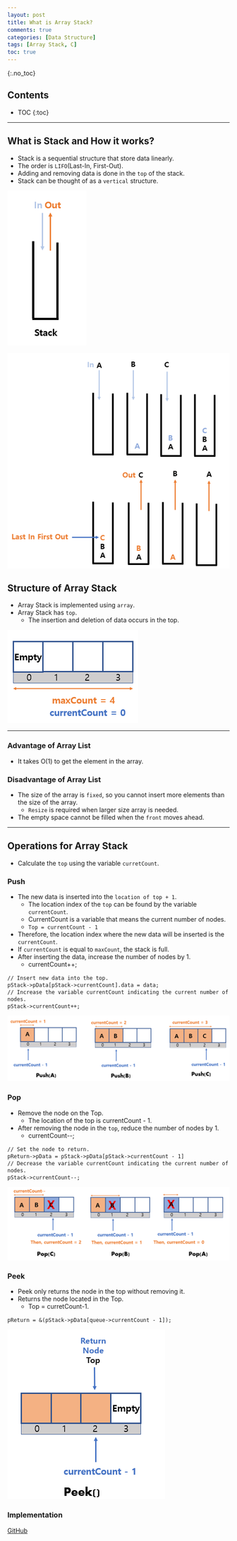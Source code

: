 ```yaml
---
layout: post
title: What is Array Stack?
comments: true
categories: [Data Structure]
tags: [Array Stack, C]
toc: true
---
```

{:.no_toc}
## Contents

- TOC
 {:toc}
---

## What is Stack and How it works?

- Stack is a sequential structure that store data linearly.
- The order is `LIFO`(Last-In, First-Out).
- Adding and removing data is done in the `top` of the stack.
- Stack can be thought of as a `vertical` structure.

![CQ2](/public/images/stack11.PNG)

![CQ2](/public/images/stack2.PNG)

## Structure of Array Stack

- Array Stack is implemented using `array`.
- Array Stack has `top`.
  - The insertion and deletion of data occurs in the top.

![CQ2](/public/images/stack3.PNG)

---

### Advantage of Array List

- It takes O(1) to get the element in the array.

### Disadvantage of Array List

- The size of the array is `fixed`, so you cannot insert more elements than the size of the array.
  - `Resize` is required when larger size array is needed.
- The empty space cannot be filled when the `front` moves ahead.

---

## Operations for Array Stack

- Calculate the `top` using the variable `curretCount`.

### Push

- The new data is inserted into the `location of top + 1`.
  - The location index of the `top` can be found by the variable `currentCount`.
  - CurrentCount is a variable that means the current number of nodes.
  - `Top = currentCount - 1`
- Therefore, the location index where the new data will be inserted is the `currentCount`.
- If `currentCount` is equal to `maxCount`, the stack is full.
- After inserting the data, increase the number of nodes by 1.
  - currentCount++;

```
// Insert new data into the top.
pStack->pData[pStack->currentCount].data = data;
// Increase the variable currentCount indicating the current number of nodes.
pStack->currentCount++;
```

![CQ2](/public/images/stack4.PNG)

### Pop

- Remove the node on the Top.
  - The location of the top is currentCount - 1.
- After removing the node in the `top`, reduce the number of nodes by 1.
  - currentCount--;

```
// Set the node to return.
pReturn->pData = pStack->pData[pStack->currentCount - 1]
// Decrease the variable currentCount indicating the current number of nodes.
pStack->currentCount--;
```

![CQ2](/public/images/stack5.PNG)

### Peek

- Peek only returns the node in the top without removing it.
- Returns the node located in the Top.
  - Top = curretCount-1.

```
pReturn = &(pStack->pData[queue->currentCount - 1]);
```

![CQ2](/public/images/stack6.PNG)

### Implementation

[GitHub](https://github.com/HyoSup0513/study/blob/master/Datastructure/Stack/Array%20Stack.c)
